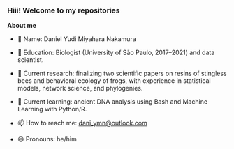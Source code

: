 ### Hiii! Welcome to my repositories

**About me** 

- 🐸 Name: Daniel Yudi Miyahara Nakamura

- 🐻 Education: Biologist (University of São Paulo, 2017–2021) and data scientist.

- 🐢 Current research: finalizing two scientific papers on resins of stingless bees and behavioral ecology of frogs, with experience in statistical models, network science, and phylogenies.
 
- 🌱 Current learning: ancient DNA analysis using Bash and Machine Learning with Python/R.

- 📫 How to reach me: dani_ymn@outlook.com

- 😄 Pronouns: he/him
